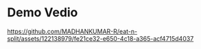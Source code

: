 # Demo Vedio






https://github.com/MADHANKUMAR-R/eat-n-split/assets/122138979/fe21ce32-e650-4c18-a365-acf4715d4037

